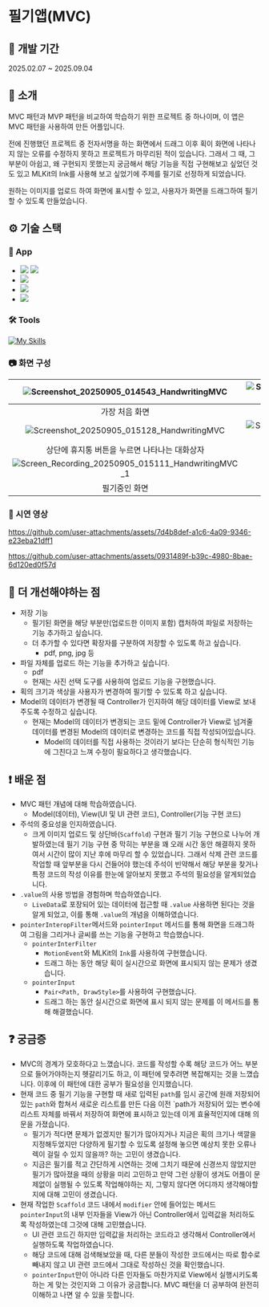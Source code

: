 # 필기앱(MVC)

## 📆 개발 기간

2025.02.07 ~ 2025.09.04

## 📝 소개

MVC 패턴과 MVP 패턴을 비교하여 학습하기 위한 프로젝트 중 하나이며, 이 앱은 MVC 패턴을 사용하여 만든 어플입니다.  

전에 진행했던 프로젝트 중 전자서명을 하는 화면에서 드래그 이후 획이 화면에 나타나지 않는 오류를 수정하지 못하고 프로젝트가 마무리된 적이 있습니다.
그래서 그 때, 그 부분이 아쉽고, 왜 구현되지 못했는지 궁금해서 해당 기능을 직접 구현해보고 싶었던 것도 있고 MLKit의 Ink를 사용해 보고 싶었기에 주제를 필기로 선정하게 되었습니다.  

원하는 이미지를 업로드 하여 화면에 표시할 수 있고, 사용자가 화면을 드래그하여 필기할 수 있도록 만들었습니다.

## ⚙️ 기술 스택

### 📱 App

- <img src="https://img.shields.io/badge/Android Studio-3DDC84?style=plastic&logo=androidstudio&logoColor=white">  <img src="https://img.shields.io/badge/Jetpack Compose-4285F4?style=plastic&logo=jetpackcompose&logoColor=white">
- <img src="https://img.shields.io/badge/Kotlin-7F52FF?style=plastic&logo=kotlin&logoColor=white">
- <img src="https://img.shields.io/badge/Material Design 3-6750A4?style=plastic&logo=materialdesign&logoColor=white">
- <img src="https://img.shields.io/badge/Coil-3B6BB4?style=plastic">


### 🛠️ Tools

[![My Skills](https://skillicons.dev/icons?i=github,notion&theme=light)](https://skillicons.dev)

### 📷 화면 구성

![Screenshot_20250905_014543_HandwritingMVC](https://github.com/user-attachments/assets/575b0c27-068d-4272-abc6-8895bc88f312)|![Screenshot_20250905_014612_HandwritingMVC](https://github.com/user-attachments/assets/978258ae-d15a-42dc-993d-d13046531626)|![Screenshot_20250905_015123_HandwritingMVC](https://github.com/user-attachments/assets/cf313209-0c9d-45b5-9eb2-eb853a9c6e45)|
|:---:|:---:|:---:|
|가장 처음 화면|업로드 한 이미지|"MVC" 단어를 필기한 화면|
![Screenshot_20250905_015128_HandwritingMVC](https://github.com/user-attachments/assets/5f2ebb5d-a544-4a6c-89c4-33a3036f0ba0)|![Screenshot_20250905_015231_HandwritingMVC](https://github.com/user-attachments/assets/6f0ee938-cc85-49f6-a4e3-922288853ecc)|![Screenshot_20250905_015247_HandwritingMVC](https://github.com/user-attachments/assets/f6292e94-9974-49ee-9fc9-9fa14c4212c4)|
|상단에 휴지통 버튼을 누르면 나타나는 대화상자|대화상자의 "아니오" 버튼을 누른 화면|대화상자의 "예"를 누른 화면|
![Screen_Recording_20250905_015111_HandwritingMVC_1](https://github.com/user-attachments/assets/7aa23732-6c83-47ee-b8b2-3604c4fdd9be)|
|필기중인 화면|

### 🎥 시연 영상


https://github.com/user-attachments/assets/7d4b8def-a1c6-4a09-9346-e23eba21dff1

https://github.com/user-attachments/assets/0931489f-b39c-4980-8bae-6d120ed0f57d

## 📌 더 개선해야하는 점

- 저장 기능
  - 필기된 화면을 해당 부분만(업로드한 이미지 포함) 캡처하여 파일로 저장하는 기능 추가하고 싶습니다.
  - 더 추가할 수 있다면 확장자를 구분하여 저장할 수 있도록 하고 싶습니다.
    - pdf, png, jpg 등
- 파일 자체를 업로드 하는 기능을 추가하고 싶습니다.
  - pdf
  - 현재는 사진 선택 도구를 사용하여 업로드 기능을 구현했습니다.
- 획의 크기과 색상을 사용자가 변경하여 필기할 수 있도록 하고 싶습니다.
- Model의 데이터가 변경될 때 Controller가 인지하여 해당 데이터를 View로 보내주도록 수정하고 싶습니다.
  - 현재는 Model의 데이터가 변경되는 코드 밑에 Controller가 View로 넘겨줄 데이터를 변경된 Model의 데이터로 변경하는 코드를 직접 작성되어있습니다.
    - Model의 데이터를 직접 사용하는 것이라기 보다는 단순히 형식적인 기능에 그친다고 느껴 수정이 필요하다고 생각했습니다.


## ❗️ 배운 점

- MVC 패턴 개념에 대해 학습하였습니다.
  - Model(데이터), View(UI 및 UI 관련 코드), Controller(기능 구현 코드)
- 주석의 중요성을 인지하였습니다.
  - 크게 이미지 업로드 및 상단바(`Scaffold`) 구현과 필기 기능 구현으로 나누어 개발하였는데 필기 기능 구현 중 막히는 부분을 꽤 오래 시간 동안 해결하지 못하여서 시간이 많이 지난 후에 마무리 할 수 있었습니다. 그래서 삭제 관련 코드를 작업할 때 앞부분을 다시 건들어야 했는데 주석이 빈약해서 해당 부분을 찾거나 특정 코드의 작성 이유를 한눈에 알아보지 못했고 주석의 필요성을 알게되었습니다.
- `.value`의 사용 방법을 경험하며 학습하였습니다.
  - `LiveData`로 포장되어 있는 데이터에 접근할 때 `.value` 사용하면 된다는 것을 알게 되었고, 이를 통해 `.value`의 개념을 이해하였습니다.
- `pointerInteropFilter`메서드와 `pointerInput` 메서드를 통해 화면을 드래그하여 그림을 그리거나 글씨를 쓰는 기능을 구현하고 학습했습니다.
  - `pointerInterFilter`
    - `MotionEvent`와 MLKit의 `Ink`를 사용하여 구현했습니다.
    - 드래그 하는 동안 해당 획이 실시간으로 화면에 표시되지 않는 문제가 생겼습니다.
  - `pointerInput`
    - `Pair<Path, DrawStyle>`를 사용하여 구현했습니다.
    - 드래그 하는 동안 실시간으로 화면에 표시 되지 않는 문제를 이 메서드를 통해 해결했습니다.

## ❓ 궁금증

- MVC의 경계가 모호하다고 느꼈습니다. 코드를 작성할 수록 해당 코드가 어느 부분으로 들어가야하는지 헷갈리기도 하고, 이 패턴에 맞추려면 복잡해지는 것을 느꼈습니다. 이후에 이 패턴에 대한 공부가 필요성을 인지했습니다.
- 현재 코드 중 필기 기능을 구현할 때 새로 입력된 `path`를 임시 공간에 원래 저장되어 있는 `path`와 합쳐서 새로운 리스트를 만든 다음 이전 `path가 저장되어 있는 변수에 리스트 자체를 바꿔서 저장하여 화면에 표시하고 있는데 이게 효율적인지에 대해 의문을 가졌습니다.
  - 필기가 적다면 문제가 없겠지만 필기가 많아지거나 지금은 획의 크기나 색깔을 지정해두었지만 다양하게 필기할 수 있도록 설정해 놓으면 예상치 못한 오류나 렉이 걸릴 수 있지 않을까? 하는 고민이 생겼습니다.
  - 지금은 필기를 적고 간단하게 시연하는 것에 그치기 때문에 신경쓰지 않았지만 필기가 많아졌을 때의 상황을 미리 고민하고 만약 그런 상황이 생겨도 어플이 문제없이 실행될 수 있도록 작업해야하는 지, 그렇지 않다면 어디까지 생각해야할 지에 대해 고민이 생겼습니다.
- 현재 작업한 `Scaffold` 코드 내에서 `modifier` 안에 들어있는 메서드 `pointerInput`의 내부 인자들을 View가 아닌 Controller에서 입력값을 처리하도록 작성하였는데 그것에 대해 고민했습니다.
  - UI 관련 코드긴 하지만 입력값을 처리하는 코드라고 생각해서 Controller에서 실행하도록 작업하였습니다.
  - 해당 코드에 대해 검색해보았을 때, 다른 분들이 작성한 코드에서는 따로 함수로 빼내지 않고 UI 관련 코드에서 그대로 작성하신 것을 확인했습니다.
  - `pointerInput`만이 아니라 다른 인자들도 마찬가지로 View에서 실행시키도록 하는 게 맞는 것인지와 그 이유가 궁금합니다. MVC 패턴을 더 공부하여 완전히 이해하고 나면 알 수 있을 듯합니다.


